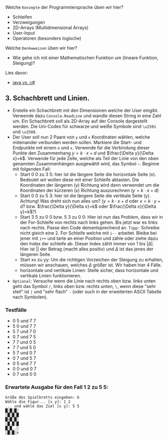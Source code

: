 Welche ``Konzepte`` der Programmiersprache üben wir hier?
* Schleifen
* Verzweigungen
* 2D-Arrays (Multidimensional Arrays)
* User-Input
* Operatoren (besonders logische)

Welche ``Denkwweisen`` üben wir hier?
* Wie gehe ich mit einer Mathematischen Funktion um (lineare Funktion, Steigung)?

Lies davor:
* [java vs. c#](https://github.com/MrStrelow/BBRZ/blob/main/JET/modul_1_c%23_basics/L02BasicProgrammingConcepts/L02BasicProgrammingConcepts/L02.0C%23_vs_Java_Syntax.md)

## 3. Schachbrett und Linien.
* Erstelle ein Schachbrett mit den Dimensionen welche der User eingibt. Verwende dazu `Console.ReadLine` und wandle diesen String in eine Zahl um.
Ein Schachbrett soll als 2D-Array auf der Console dargestellt werden. Die Uni-Codes für schwarze und weiße Symbole sind `\u2591` und `\u2588`.
* Der User soll nun 2 Paare von `y` und `x` Koordinaten wählen, welche miteinander verbunden werden sollen. Markiere die Start- und Endpunkte mit einem `o` und `x`. Verwende für die Verbindung dieser Punkte den Zusammenhang $y=k\cdot x+d$ und $\frac{\Delta y}{\Delta x}=k$. Verwende für jede Zelle, welche als Teil der Linie von den oben genannten Zusammenhängen ausgewählt wird, das Symbol `~`.
Beginne mit folgenden Fall:
    * Start 0 0 zu 3 5: hier ist die längere Seite die horizontale Seite (x). Bedeutet wir wollen diese mit einer Schleife abtasten. Die Koordinaten der längeren (y) Richtung wird dann verwendet um die Koordinaten der kürzeren (x) Richtung auszurechnen ($y=k\cdot x+d$)
    * Start 0 0 zu 5 3: hier ist die längere Seite die vertikale Seite (y). Achtung! Was dreht sich nun alles um? ($y=k\cdot x+d$ oder $x=k\cdot y+d$? bzw. $\frac{\Delta y}{\Delta x}=k$ oder $\frac{\Delta x}{\Delta y}=k$?)
    * Start 3 5 zu 0 0 bzw. 5 3 zu 0 0: Hier ist nun das Problem, dass wir in der For-Schleife von rechts nach links gehen. Bis jetzt war es links nach rechts. Passe den Code dementsprechend an. `Tipp:` Schreibe nicht gleich eine 2. For Schleife welche mit `i--` arbeitet. Bleibe bei jener mit `i++` und tarte an einer Position und zähle oder ziehe dazu den Index der schleife ab. Dieser Index zählt immer von $1$ bis $|\Delta|$. Hier ist $||$ der Betrag (macht alles positiv) und $\Delta$ ist das jenes der längeren Seite.
    * Start xx zu yy: Um die richtigen Vorzeichen der Steigung zu erhalten, müssen wir anschauen, welches $\Delta$ größer ist. Wir haben hier 4 Fälle.  
    * horizontale und vertikale Linien: Stelle sicher, dass horizontale und vertikale Linien funktionieren.
* ``Optional``: Versuche wenn die Linie nach rechts oben bzw. links unten geht das Symbol `/`, links oben bzw. rechts unten, `\`, wenn diese "sehr steil" ist `|` und "sehr flach" `-` (oder such in der erweiterten ASCII Tabelle nach Symbolen). 

### Testfälle
- 0 5 und 7 7
- 5 0 und 7 7
- 5 7 und 7 0
- 0 7 und 7 5
- 7 7 und 0 5
- 7 7 und 5 0
- 5 7 und 0 7
- 0 7 und 5 7
- 0 5 und 7 7
- 0 0 und 0 7
- 0 7 und 0 0

### Erwartete Ausgabe für den Fall 1 2 zu 5 5:
```Größe des Spielbretts eingeben: 6
Größe des Spielbretts eingeben: 6
Wähle die Figur... [x y]: 1 2
... und wähle das Ziel [x y]: 5 5
█░█░█░
░█░█░█
█o█░█░
░█.█░█
█░█..░
░█░█░x
```